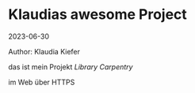 # Klaudias awesome Project
2023-06-30

Author: Klaudia Kiefer

das ist mein Projekt *Library Carpentry*

im Web über HTTPS

